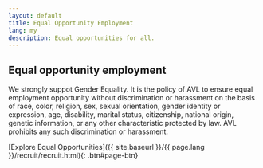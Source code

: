 ```yaml
---
layout: default
title: Equal Opportunity Employment
lang: my
description: Equal opportunities for all.
---
```




## Equal opportunity employment

We strongly suppot Gender Equality. It is the policy of AVL to ensure equal employment opportunity without discrimination or harassment on the basis of race, color, religion, sex, sexual orientation, gender identity or expression, age, disability, marital status, citizenship, national origin, genetic information, or any other characteristic protected by law. AVL prohibits any such discrimination or harassment.

[Explore Equal Opportunities]({{ site.baseurl }}/{{ page.lang }}/recruit/recruit.html){: .btn#page-btn}

<br>

